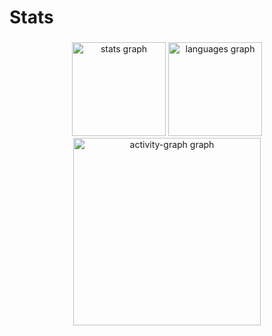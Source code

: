 <h1 align="left">Stats</h1>

###

<div align="center">
  <img src="https://github-readme-stats.vercel.app/api?username=paulosousa0110&hide_title=false&hide_rank=false&show_icons=true&include_all_commits=true&count_private=true&disable_animations=false&theme=dracula&locale=en&hide_border=false&order=1" height="150" alt="stats graph"  />
  <img src="https://github-readme-stats.vercel.app/api/top-langs?username=paulosousa0110&locale=en&hide_title=false&layout=compact&card_width=320&langs_count=5&theme=gruvbox_light&hide_border=false&order=2" height="150" alt="languages graph"  />
  <img src="https://github-readme-activity-graph.vercel.app/graph?username=paulosousa0110&radius=16&theme=react&area=true&order=5" height="300" alt="activity-graph graph"  />
</div>

###
